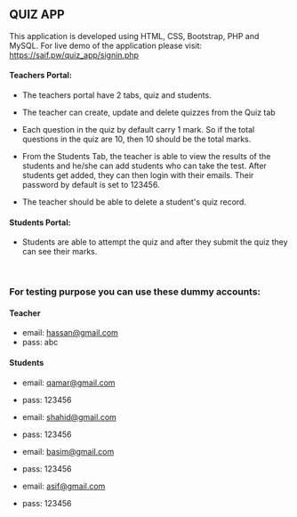 <h2>QUIZ APP</h2>

This application is developed using HTML, CSS, Bootstrap, PHP and MySQL. For live demo of the application please visit: https://saif.pw/quiz_app/signin.php


<h4>Teachers Portal:</h4>

  -   The teachers portal have 2 tabs, quiz and students.
  
  -   The teacher can create, update and delete quizzes from the Quiz tab
  
  -   Each question in the quiz by default carry 1 mark. So if the total questions in the quiz are 10, then 10 should be the total marks.
  
  -   From the Students Tab, the teacher is able to view the results of the students and he/she can add students who can take the test. After students get added, they can then login with their emails. Their password by default is set to 123456.
  
  -   The teacher should be able to delete a student's quiz record.

<h4>Students Portal:</h4>

  -   Students are able to attempt the quiz and after they submit the quiz they can see their marks.

<br>
<h3>For testing purpose you can use these dummy accounts:</h3>

<h4>Teacher</h4>

  - email:    hassan@gmail.com
  - pass:     abc

<h4>Students</h4>

  - email:      qamar@gmail.com
  - pass:       123456
  
  - email:      shahid@gmail.com
  - pass:       123456
  
  - email:      basim@gmail.com
  - pass:       123456
  
  - email:      asif@gmail.com
  - pass:       123456

